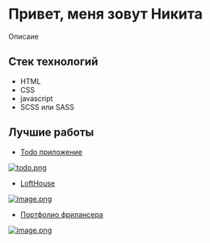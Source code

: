 # Привет, меня зовут Никита

Описаие

## Стек технологий

- HTML
- CSS
- javascript
- SCSS или SASS
  
## Лучшие работы

- [Todo приложение](https://nikmet.github.io/todo1/)

[![todo.png](https://i.postimg.cc/rmTphbPq/todo.png)](https://postimg.cc/SXZqRZ4P)

- [LoftHouse](https://nikmet.github.io/LoftHouse/)

[![image.png](https://i.postimg.cc/Zq8byHK2/image.png)](https://postimg.cc/qt7VP8Kx)


- [Портфолио фрилансера](nikmet.github.io/portfolio/)
  
[![image.png](https://i.postimg.cc/VL2mGpJ2/image.png)](https://postimg.cc/HV0qjS4t)
